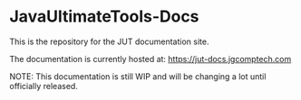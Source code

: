 # JavaUltimateTools-Docs
This is the repository for the JUT documentation site.

The documentation is currently hosted at: https://jut-docs.jgcomptech.com

NOTE: This documentation is still WIP and will be changing a lot until officially released.
